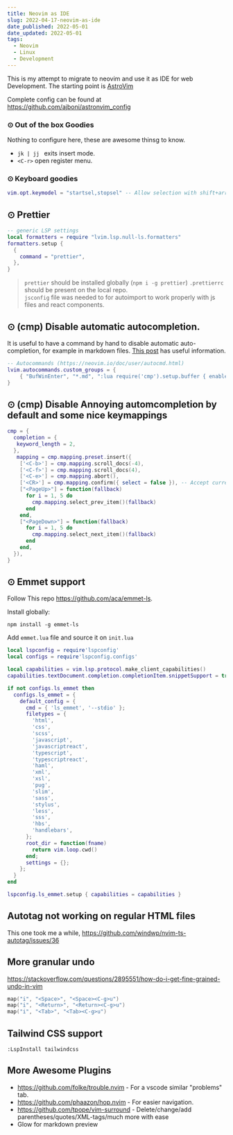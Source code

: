 ```yaml
---
title: Neovim as IDE
slug: 2022-04-17-neovim-as-ide
date_published: 2022-05-01
date_updated: 2022-05-01
tags:
  - Neovim
  - Linux
  - Development
---
```


This is my attempt to migrate to neovim and use it as IDE for web Development.
The starting point is [AstroVim](https://astronvim.github.io/)

Complete config can be found at https://github.com/ajboni/astronvim_config

<!-- more -->

### ⊙ Out of the box Goodies

Nothing to configure here, these are awesome thinsg to know.

- `jk | jj ` exits insert mode.
- `<C-r>` open register menu.

### ⊙ Keyboard goodies

```lua
vim.opt.keymodel = "startsel,stopsel" -- Allow selection with shift+arrow keys
```

## ⊙ Prettier

```lua
-- generic LSP settings
local formatters = require "lvim.lsp.null-ls.formatters"
formatters.setup {
  {
    command = "prettier",
  },
}
```

> `prettier` should be installed globally (`npm i -g prettier`) `.prettierrc` should be present on the local repo.  
> `jsconfig` file was needed to for autoimport to work properly with js files and react components.

## ⊙ (cmp) Disable automatic autocompletion.

It is useful to have a command by hand to disable automatic auto-completion, for example in markdown files.
[This post](https://www.reddit.com/r/neovim/comments/rh0ohq/nvimcmp_temporarily_disable_autocompletion/) has useful information.

```lua
-- Autocommands (https://neovim.io/doc/user/autocmd.html)
lvim.autocommands.custom_groups = {
    { "BufWinEnter", "*.md", ":lua require('cmp').setup.buffer { enabled = false }" },
}
```

## ⊙ (cmp) Disable Annoying automcompletion by default and some nice keymappings

```lua
cmp = {
  completion = {
   keyword_length = 2,
  },
   mapping = cmp.mapping.preset.insert({
    ['<C-b>'] = cmp.mapping.scroll_docs(-4),
    ['<C-f>'] = cmp.mapping.scroll_docs(4),
    ['<C-e>'] = cmp.mapping.abort(),
    ['<CR>'] = cmp.mapping.confirm({ select = false }), -- Accept currently selected item. Set `select` to `false` to only confirm explicitly selected items.
    ["<PageUp>"] = function(fallback)
      for i = 1, 5 do
        cmp.mapping.select_prev_item()(fallback)
      end
    end,
    ["<PageDown>"] = function(fallback)
      for i = 1, 5 do
        cmp.mapping.select_next_item()(fallback)
      end
    end,
  }),
}
```

## ⊙ Emmet support

Follow This repo https://github.com/aca/emmet-ls.

Install globally:

```
npm install -g emmet-ls
```

Add `emmet.lua` file and source it on `init.lua`

```lua
local lspconfig = require'lspconfig'
local configs = require'lspconfig.configs'

local capabilities = vim.lsp.protocol.make_client_capabilities()
capabilities.textDocument.completion.completionItem.snippetSupport = true

if not configs.ls_emmet then
  configs.ls_emmet = {
    default_config = {
      cmd = { 'ls_emmet', '--stdio' };
      filetypes = {
        'html',
        'css',
        'scss',
        'javascript',
        'javascriptreact',
        'typescript',
        'typescriptreact',
        'haml',
        'xml',
        'xsl',
        'pug',
        'slim',
        'sass',
        'stylus',
        'less',
        'sss',
        'hbs',
        'handlebars',
      };
      root_dir = function(fname)
        return vim.loop.cwd()
      end;
      settings = {};
    };
  }
end

lspconfig.ls_emmet.setup { capabilities = capabilities }

```

## Autotag not working on regular HTML files

This one took me a while, https://github.com/windwp/nvim-ts-autotag/issues/36

## More granular undo

https://stackoverflow.com/questions/2895551/how-do-i-get-fine-grained-undo-in-vim

```lua
map("i", "<Space>", "<Space><C-g>u")
map("i", "<Return>", "<Return><C-g>u")
map("i", "<Tab>", "<Tab><C-g>u")
```

## Tailwind CSS support

```
:LspInstall tailwindcss
```

## More Awesome Plugins

- https://github.com/folke/trouble.nvim - For a vscode similar "problems" tab.
- https://github.com/phaazon/hop.nvim - For easier navigation.
- https://github.com/tpope/vim-surround - Delete/change/add parentheses/quotes/XML-tags/much more with ease
- Glow for markdown preview
